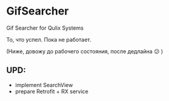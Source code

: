 # GifSearcher
Gif Searcher for Qulix Systems

То, что успел. Пока не работает. 

(Ниже, довожу до рабочего состояния, после дедлайна 😕 )
## UPD:
- implement SearchView
- prepare Retrofit + RX service
